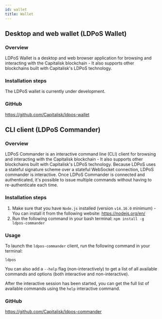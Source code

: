 ```yaml
---
id: wallet
title: Wallet
---
```


## Desktop and web wallet (LDPoS Wallet)

### Overview

LDPoS Wallet is a desktop and web browser application for browsing and interacting with the Capitalisk blockchain - It also supports other blockchains built with Capitalisk's LDPoS technology.

### Installation steps

The LDPoS wallet is currently under development.

### GitHub

https://github.com/Capitalisk/ldpos-wallet

## CLI client (LDPoS Commander)

### Overview

LDPoS Commander is an interactive command line (CLI) client for browsing and interacting with the Capitalisk blockchain - It also supports other blockchains built with Capitalisk's LDPoS technology.
Because LDPoS uses a stateful signature scheme over a stateful WebSocket connection, LDPoS commander is interactive.
Once LDPoS Commander is connected and authenticated, it's possible to issue multiple commands without having to re-authenticate each time.

### Installation steps

1. Make sure that you have `Node.js` installed (version `v14.16.0` minimum) - You can install it from the following website: https://nodejs.org/en/
2. Run the following command in your bash terminal: `npm install -g ldpos-commander`

### Usage

To launch the `ldpos-commander` client, run the following command in your terminal:

```
ldpos
```

You can also add a `--help` flag (non-interactively) to get a list of all available commands and options (both interactive and non-interactive).

After the interactive session has been started, you can get the full list of available commands using the `help` interactive command.

### GitHub

https://github.com/Capitalisk/ldpos-commander
